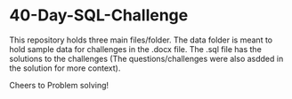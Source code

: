 # 40-Day-SQL-Challenge

This repository holds three main files/folder. The data folder is meant to hold sample data for challenges in the .docx file. The .sql file has the solutions to the challenges (The questions/challenges were also asdded in the solution for more context).

Cheers to Problem solving!
